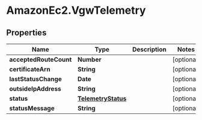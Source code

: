 # AmazonEc2.VgwTelemetry

## Properties

Name | Type | Description | Notes
------------ | ------------- | ------------- | -------------
**acceptedRouteCount** | **Number** |  | [optional] 
**certificateArn** | **String** |  | [optional] 
**lastStatusChange** | **Date** |  | [optional] 
**outsideIpAddress** | **String** |  | [optional] 
**status** | [**TelemetryStatus**](TelemetryStatus.md) |  | [optional] 
**statusMessage** | **String** |  | [optional] 


